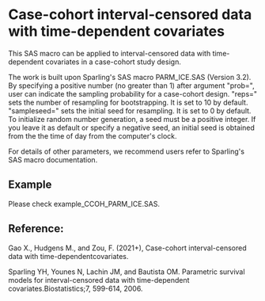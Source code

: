 # Case-cohort interval-censored data with time-dependent covariates
This SAS macro can be applied to interval-censored data with time-dependent covariates in a case-cohort study design. 

The work is built upon Sparling's SAS macro PARM_ICE.SAS (Version 3.2). By specifying a positive number (no greater than 1) after argument "prob=", user can indicate the sampling probability for a case-cohort design. "reps=" sets the number of resampling for bootstrapping. It is set to 10 by default. "sampleseed=" sets the initial seed for resampling. It is set to 0 by default. To initialize random number generation, a seed must be a positive integer. If you leave it as default or specify a negative seed, an initial seed is obtained from the the time of day from the computer's clock. 

For details of other parameters, we recommend users refer to Sparling's SAS macro documentation. 

## Example

Please check example_CCOH_PARM_ICE.SAS. 

## Reference: 

Gao X., Hudgens M., and Zou, F. (2021+), Case-cohort interval-censored data with time-dependentcovariates.

Sparling YH, Younes N, Lachin JM, and Bautista OM. Parametric survival models for interval-censored data with time-dependent covariates.Biostatistics;7, 599-614, 2006.
 
